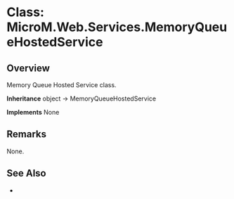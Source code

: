 # Class: MicroM.Web.Services.MemoryQueueHostedService
## Overview
Memory Queue Hosted Service class.

**Inheritance**
object -> MemoryQueueHostedService

**Implements**
None

## Remarks
None.

## See Also
-